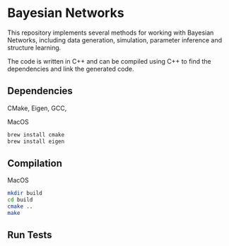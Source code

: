 # Bayesian Networks

This repository implements several methods for working with Bayesian 
Networks, including data generation, simulation, parameter inference and 
structure learning. 

The code is written in C++ and can be compiled using C++ to find the
dependencies and link the generated code.

## Dependencies

CMake, Eigen, GCC,

MacOS

```bash
brew install cmake
brew install eigen
```

## Compilation

MacOS

```bash
mkdir build
cd build
cmake ..
make
```

## Run Tests

